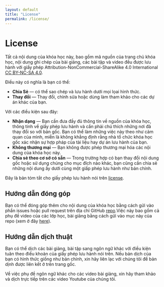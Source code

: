 ```yaml
---
layout: default
title: "License"
permalink: /license/
---
```


# License

Tất cả nội dung của khóa học này, bao gồm mã nguồn của trang chủ khóa học, nội dung ghi chép của bài giảng, các bài tập và video đều được lưu hành với giấy phép Attribution-NonCommercial-ShareAlike 4.0 International [CC BY-NC-SA 4.0](https://creativecommons.org/licenses/by-nc-sa/4.0/).

Điều này có nghĩa là bạn có thể:
- **Chia Sẻ** — có thể sao chép và lưu hành dưới mọi lọai hình thức.
- **Thay đổi** — Thay đổi, chỉnh sửa hoặc dùng làm tham khảo cho các dự án khác của bạn.

Với các điều kiện sau đây:

- **Nhận dạng** — Bạn cần đưa đầy đủ thông tin về nguồn của khóa học, thông tinh về giấy phép lưu hành và cần phải chú thích những nơi đã thay đổi so với bản gốc. Bạn có thể làm những việc này theo như cảm quan của mình, miễn là không khẳng định rằng nhà tổ chức khóa học gốc xác nhận sự hợp pháp của tài liệu hay dự án lưu hành của bạn.
- **Không thương mại** — Bạn không được phép thương mại hóa các nội dung của khóa học này.
- **Chia sẻ theo cơ sở có sẵn** — Trong trường hợp có bạn thay đổi nội dung gốc hoặc sử dụng chúng cho mục đích nào khác, bạn cũng cần chia sẻ những nội dung ấy dưới cùng một giấp phép lưu hành như bản chính.

Đây là bản tóm tắt cho giấy phép lưu hành nói trên [license](https://creativecommons.org/licenses/by-nc-sa/4.0/legalcode).
## Hướng dẫn đóng góp

Bạn có thể đóng góp thêm cho nội dung của khóa học bằng cách gửi vào phần issues hoặc pull request trên địa chỉ GitHub [repo](https://github.com/missing-semester/missing-semester).Việc này bao gồm cả phụ đề video của các lớp học, bài giảng bằng cách gửi vào mục này của repo (xem ở đây [here](https://github.com/missing-semester/missing-semester/tree/master/static/files/subtitles/2020)).

## Hướng dẫn dịch thuật

Bạn có thể dịch các bài giảng, bài tập sang ngôn ngữ khác với điều kiện tuân theo điều khoản của giấy phép lưu hành nói trên. 
Nếu bản dịch của bạn có hình thức giống như bản chính, xin hãy liên lạc với chúng tôi để bản dịnh được liên kết ở trên trang gốc.

Về việc phụ đề ngôn ngữ khác cho các video bài giảng, xin hãy tham khảo và dịch trực tiếp trên các video Youtube của chúng tôi.

